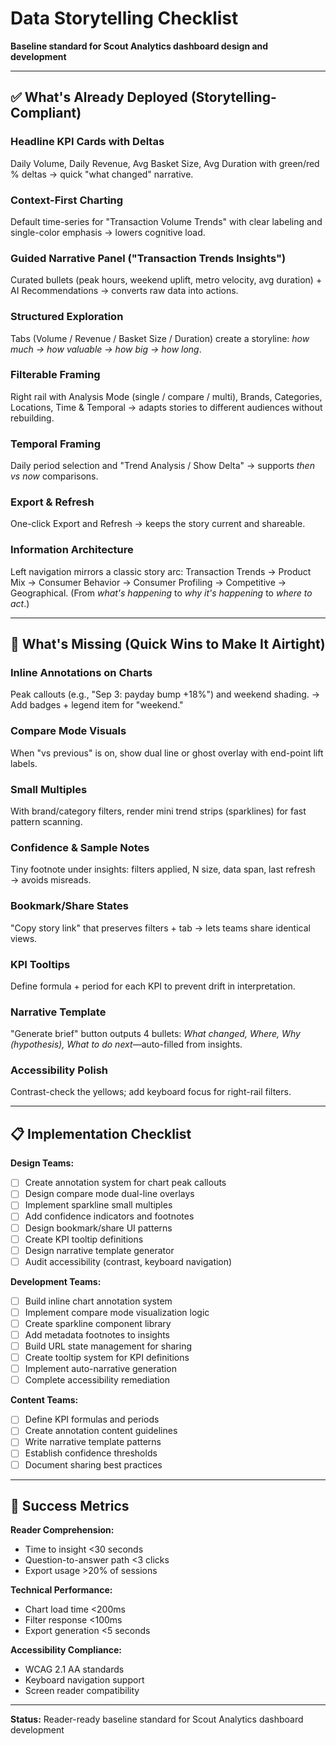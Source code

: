 # Data Storytelling Checklist

**Baseline standard for Scout Analytics dashboard design and development**

---

## ✅ What's Already Deployed (Storytelling-Compliant)

### **Headline KPI Cards with Deltas**
Daily Volume, Daily Revenue, Avg Basket Size, Avg Duration with green/red % deltas → quick "what changed" narrative.

### **Context-First Charting**
Default time-series for "Transaction Volume Trends" with clear labeling and single-color emphasis → lowers cognitive load.

### **Guided Narrative Panel ("Transaction Trends Insights")**
Curated bullets (peak hours, weekend uplift, metro velocity, avg duration) + AI Recommendations → converts raw data into actions.

### **Structured Exploration**
Tabs (Volume / Revenue / Basket Size / Duration) create a storyline: *how much → how valuable → how big → how long*.

### **Filterable Framing**
Right rail with Analysis Mode (single / compare / multi), Brands, Categories, Locations, Time & Temporal → adapts stories to different audiences without rebuilding.

### **Temporal Framing**
Daily period selection and "Trend Analysis / Show Delta" → supports *then vs now* comparisons.

### **Export & Refresh**
One-click Export and Refresh → keeps the story current and shareable.

### **Information Architecture**
Left navigation mirrors a classic story arc:
Transaction Trends → Product Mix → Consumer Behavior → Consumer Profiling → Competitive → Geographical.
(From *what's happening* to *why it's happening* to *where to act*.)

---

## 🎯 What's Missing (Quick Wins to Make It Airtight)

### **Inline Annotations on Charts**
Peak callouts (e.g., "Sep 3: payday bump +18%") and weekend shading.
→ Add badges + legend item for "weekend."

### **Compare Mode Visuals**
When "vs previous" is on, show dual line or ghost overlay with end-point lift labels.

### **Small Multiples**
With brand/category filters, render mini trend strips (sparklines) for fast pattern scanning.

### **Confidence & Sample Notes**
Tiny footnote under insights: filters applied, N size, data span, last refresh → avoids misreads.

### **Bookmark/Share States**
"Copy story link" that preserves filters + tab → lets teams share identical views.

### **KPI Tooltips**
Define formula + period for each KPI to prevent drift in interpretation.

### **Narrative Template**
"Generate brief" button outputs 4 bullets: *What changed, Where, Why (hypothesis), What to do next*—auto-filled from insights.

### **Accessibility Polish**
Contrast-check the yellows; add keyboard focus for right-rail filters.

---

## 📋 Implementation Checklist

**Design Teams:**
- [ ] Create annotation system for chart peak callouts
- [ ] Design compare mode dual-line overlays
- [ ] Implement sparkline small multiples
- [ ] Add confidence indicators and footnotes
- [ ] Design bookmark/share UI patterns
- [ ] Create KPI tooltip definitions
- [ ] Design narrative template generator
- [ ] Audit accessibility (contrast, keyboard navigation)

**Development Teams:**
- [ ] Build inline chart annotation system
- [ ] Implement compare mode visualization logic
- [ ] Create sparkline component library
- [ ] Add metadata footnotes to insights
- [ ] Build URL state management for sharing
- [ ] Create tooltip system for KPI definitions
- [ ] Implement auto-narrative generation
- [ ] Complete accessibility remediation

**Content Teams:**
- [ ] Define KPI formulas and periods
- [ ] Create annotation content guidelines
- [ ] Write narrative template patterns
- [ ] Establish confidence thresholds
- [ ] Document sharing best practices

---

## 🎯 Success Metrics

**Reader Comprehension:**
- Time to insight <30 seconds
- Question-to-answer path <3 clicks
- Export usage >20% of sessions

**Technical Performance:**
- Chart load time <200ms
- Filter response <100ms
- Export generation <5 seconds

**Accessibility Compliance:**
- WCAG 2.1 AA standards
- Keyboard navigation support
- Screen reader compatibility

---

**Status:** Reader-ready baseline standard for Scout Analytics dashboard development